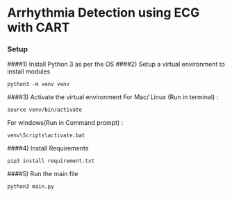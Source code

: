 # Arrhythmia Detection using ECG with CART

### Setup
####1) Install Python 3 as per the OS
####2) Setup a virtual environment to install modules
```commandline
python3 -m venv venv
```
####3) Activate the virtual environment
For Mac/ Linux (Run in terminal) :
```commandline
source venv/bin/activate
```

For windows(Run in Command prompt) :
```commandline
venv\Scripts\activate.bat
```
####4) Install Requirements
```commandline
pip3 install requirement.txt
```
####5) Run the main file
```commandline
python3 main.py
```

